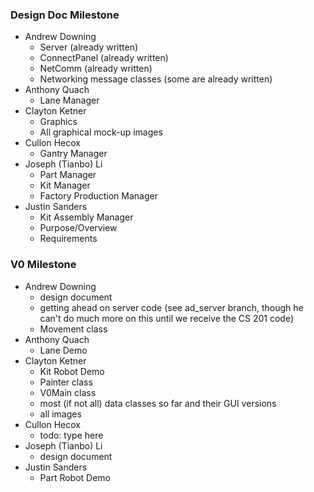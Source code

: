### Design Doc Milestone
* Andrew Downing
  * Server (already written)
  * ConnectPanel (already written)
  * NetComm (already written)
  * Networking message classes (some are already written)
* Anthony Quach 
  * Lane Manager
* Clayton Ketner 
  * Graphics
  * All graphical mock-up images
* Cullon Hecox
  * Gantry Manager
* Joseph (Tianbo) Li
  * Part Manager
  * Kit Manager
  * Factory Production Manager
* Justin Sanders
  * Kit Assembly Manager
  * Purpose/Overview
  * Requirements

### V0 Milestone
* Andrew Downing
  * design document
  * getting ahead on server code (see ad_server branch, though he can't do much more on this until we receive the CS 201 code)
  * Movement class
* Anthony Quach 
  * Lane Demo
* Clayton Ketner 
  * Kit Robot Demo
  * Painter class
  * V0Main class
  * most (if not all) data classes so far and their GUI versions
  * all images
* Cullon Hecox
  * todo: type here
* Joseph (Tianbo) Li
  * design document
* Justin Sanders
  * Part Robot Demo
